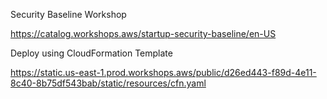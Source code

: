 
Security Baseline Workshop

https://catalog.workshops.aws/startup-security-baseline/en-US


Deploy using CloudFormation Template

https://static.us-east-1.prod.workshops.aws/public/d26ed443-f89d-4e11-8c40-8b75df543bab/static/resources/cfn.yaml